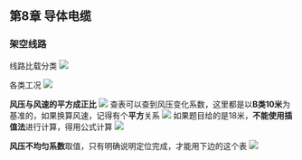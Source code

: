 ## 第8章 导体电缆
### 架空线路
线路比载分类
![](https://ddns.smpi.top:10000/md_attachments/Pasted%20image%2020211122093058.png)

各类工况
![](https://ddns.smpi.top:10000/md_attachments/Pasted%20image%2020211122093136.png)

**风压与风速的平方成正比**
![](https://ddns.smpi.top:10000/md_attachments/Pasted%20image%2020211122093226.png)
查表可以查到风压变化系数，这里都是以**B类10米**为基准的，如果换算风速，记得有个**平方**关系
![](https://ddns.smpi.top:10000/md_attachments/Pasted%20image%2020211122093543.png)
如果题目给的是18米，**不能使用插值法**进行计算，得用公式计算
![](https://ddns.smpi.top:10000/md_attachments/Pasted%20image%2020211122093549.png)

**风压不均匀系数**取值，只有明确说明定位完成，才能用下边的这个表
![](https://ddns.smpi.top:10000/md_attachments/Pasted%20image%2020211122093728.png)